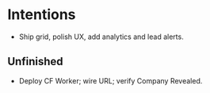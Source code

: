 # Intentions
- Ship grid, polish UX, add analytics and lead alerts.

## Unfinished
- Deploy CF Worker; wire URL; verify Company Revealed.
